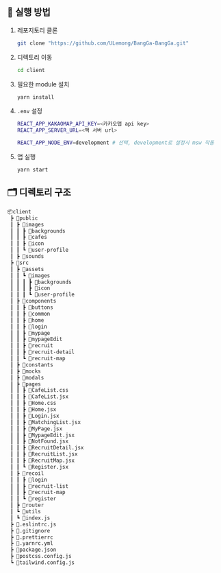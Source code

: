 ## 🏃 실행 방법

1. 레포지토리 클론

   ```bash
   git clone "https://github.com/ULemong/BangGa-BangGa.git"
   ```

2. 디렉토리 이동

   ```bash
   cd client
   ```

3. 필요한 module 설치

   ```bash
   yarn install
   ```

4. `.env` 설정

   ```bash
   REACT_APP_KAKAOMAP_API_KEY=<카카오맵 api key>
   REACT_APP_SERVER_URL=<백 서버 url>
   ```

   ```bash
   REACT_APP_NODE_ENV=development # 선택, development로 설정시 msw 작동
   ```

5. 앱 실행
   ```
   yarn start
   ```

## 🗂 디렉토리 구조

```markdown
📦client
 ┣ 📂public
 ┃ ┣ 📂images
 ┃ ┃ ┣ 📂backgrounds
 ┃ ┃ ┣ 📂cafes
 ┃ ┃ ┣ 📂icon
 ┃ ┃ ┗ 📂user-profile
 ┃ ┣ 📂sounds
 ┣ 📂src
 ┃ ┣ 📂assets
 ┃ ┃ ┗ 📂images
 ┃ ┃ ┃ ┣ 📂backgrounds
 ┃ ┃ ┃ ┣ 📂icon
 ┃ ┃ ┃ ┗ 📂user-profile
 ┃ ┣ 📂components
 ┃ ┃ ┣ 📂buttons
 ┃ ┃ ┣ 📂common
 ┃ ┃ ┣ 📂home
 ┃ ┃ ┣ 📂login
 ┃ ┃ ┣ 📂mypage
 ┃ ┃ ┣ 📂mypageEdit
 ┃ ┃ ┣ 📂recruit
 ┃ ┃ ┣ 📂recruit-detail
 ┃ ┃ ┗ 📂recruit-map
 ┃ ┣ 📂constants
 ┃ ┣ 📂mocks
 ┃ ┣ 📂modals
 ┃ ┣ 📂pages
 ┃ ┃ ┣ 📜CafeList.css
 ┃ ┃ ┣ 📜CafeList.jsx
 ┃ ┃ ┣ 📜Home.css
 ┃ ┃ ┣ 📜Home.jsx
 ┃ ┃ ┣ 📜Login.jsx
 ┃ ┃ ┣ 📜MatchingList.jsx
 ┃ ┃ ┣ 📜MyPage.jsx
 ┃ ┃ ┣ 📜MypageEdit.jsx
 ┃ ┃ ┣ 📜NotFound.jsx
 ┃ ┃ ┣ 📜RecruitDetail.jsx
 ┃ ┃ ┣ 📜RecruitList.jsx
 ┃ ┃ ┣ 📜RecruitMap.jsx
 ┃ ┃ ┗ 📜Register.jsx
 ┃ ┣ 📂recoil
 ┃ ┃ ┣ 📂login
 ┃ ┃ ┣ 📂recruit-list
 ┃ ┃ ┣ 📂recruit-map
 ┃ ┃ ┗ 📂register
 ┃ ┣ 📂router
 ┃ ┗ 📂utils
 ┃ ┗ 📜index.js
 ┣ 📜.eslintrc.js
 ┣ 📜.gitignore
 ┣ 📜.prettierrc
 ┣ 📜.yarnrc.yml
 ┣ 📜package.json
 ┣ 📜postcss.config.js
 ┗ 📜tailwind.config.js
```
